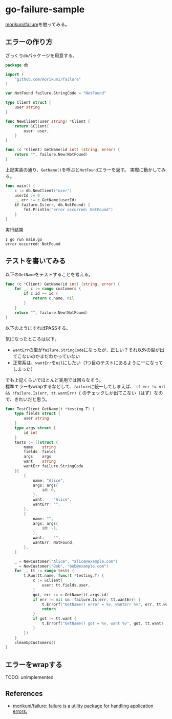 # go-failure-sample

[morikuni/failure](https://github.com/morikuni/failure)を触ってみる。

## エラーの作り方

ざっくり`db`パッケージを用意する。

```go
package db

import (
	"github.com/morikuni/failure"
)

var NotFound failure.StringCode = "NotFound"

type Client struct {
	user string
}

func NewClient(user string) *Client {
	return &Client{
		user: user,
	}
}

func (c *Client) GetName(id int) (string, error) {
	return "", failure.New(NotFound)
}
```

上記実装の通り、`GetName()`を呼ぶと`NotFound`エラーを返す。
実際に動かしてみる。

```go
func main() {
	c := db.NewClient("user")
	userId := 0
	_, err := c.GetName(userId)
	if failure.Is(err, db.NotFound) {
		fmt.Println("error occurred: NotFound")
	}
}
```

実行結果

```text
❯ go run main.go
error occurred: NotFound
```

## テストを書いてみる

以下の`GetName`をテストすることを考える。

```go
func (c *Client) GetName(id int) (string, error) {
	for _, c := range customers {
		if c.id == id {
			return c.name, nil
		}
 	}
	return "", failure.New(NotFound)
}
```

以下のようにすればPASSする。

気になったところは以下。

- `wantErr`の型が`failure.StringCode`になったが、正しい？それ以外の型が出てこないのかまだわかっていない
- 正常系は、`wantErr`を`nil`にしたい（1つ目のテストにあるように`""`になってしまった）

でも上記くらいでほとんど実用では困らなそう。  
標準エラーもwrapするなどして、`failure`に統一してしまえば、
`if err != nil && !failure.Is(err, tt.wantErr) {`
のチェックしか出てこない（はず）なので、きれいだと思う。

```go
func TestClient_GetName(t *testing.T) {
	type fields struct {
		user string
	}
	type args struct {
		id int
	}
	tests := []struct {
		name    string
		fields  fields
		args    args
		want    string
		wantErr failure.StringCode
	}{
		{
			name: "Alice",
			args: args{
				id: 0,
			},
			want:    "Alice",
			wantErr: "",
		},
		{
			name: "",
			args: args{
				id: -1,
			},
			want:    "",
			wantErr: NotFound,
		},
	}

	_ = NewCustomer("Alice", "alice@example.com")
	_ = NewCustomer("Bob", "bob@example.com")
	for _, tt := range tests {
		t.Run(tt.name, func(t *testing.T) {
			c := &Client{
				user: tt.fields.user,
			}
			got, err := c.GetName(tt.args.id)
			if err != nil && !failure.Is(err, tt.wantErr) {
				t.Errorf("GetName() error = %v, wantErr %v", err, tt.wantErr)
				return
			}
			if got != tt.want {
				t.Errorf("GetName() got = %v, want %v", got, tt.want)
			}
		})
	}
	cleanUpCustomers()
}
```

## エラーをwrapする

TODO: unimplemented



## References
- [morikuni/failure: failure is a utility package for handling application errors\.](https://github.com/morikuni/failure)